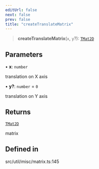 ```yaml
---
editUrl: false
next: false
prev: false
title: "createTranslateMatrix"
---
```


> **createTranslateMatrix**(`x`, `y`?): [`TMat2D`](/api/type-aliases/tmat2d/)

## Parameters

• **x**: `number`

translation on X axis

• **y?**: `number` = `0`

translation on Y axis

## Returns

[`TMat2D`](/api/type-aliases/tmat2d/)

matrix

## Defined in

src/util/misc/matrix.ts:145
